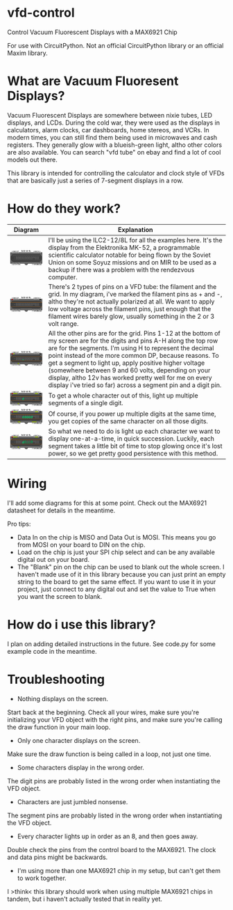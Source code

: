 # vfd-control
Control Vacuum Fluorescent Displays with a MAX6921 Chip

For use with CircuitPython. Not an official CircuitPython library or an official Maxim library.

# What are Vacuum Fluoresent Displays?
Vacuum Fluorescent Displays are somewhere between nixie tubes, LED displays, and LCDs. During the cold war, they were used as the displays in calculators, alarm clocks, car dashboards, home stereos, and VCRs. In modern times, you can still find them being used in microwaves and cash registers. They generally glow with a blueish-green light, altho other colors are also available. You can search "vfd tube" on ebay and find a lot of cool models out there.

This library is intended for controlling the calculator and clock style of VFDs that are basically just a series of 7-segment displays in a row.

# How do they work?
Diagram |  Explanation
----- | -----
![ILC2-12/8L Powered Off](diagrams/00.png) | I'll be using the ILC2-12/8L for all the examples here. It's the display from the Elektronika MK-52, a programmable scientific calculator notable for being flown by the Soviet Union on some Soyuz missions and on MIR to be used as a backup if there was a problem with the rendezvous computer.
![Glowing Filaments](diagrams/01.png) | There's 2 types of pins on a VFD tube: the filament and the grid. In my diagram, i've marked the filament pins as + and -, altho they're not actually polarized at all. We want to apply low voltage across the filament pins, just enough that the filament wires barely glow, usually something in the 2 or 3 volt range.
![A Single Lit up Segment](diagrams/02.png) | All the other pins are for the grid. Pins 1-12 at the bottom of my screen are for the digits and pins A-H along the top row are for the segments. I'm using H to represent the decimal point instead of the more common DP, because reasons. To get a segment to light up, apply positive higher voltage (somewhere between 9 and 60 volts, depending on your display, altho 12v has worked pretty well for me on every display i've tried so far) across a segment pin and a digit pin.
![A Single Lit up Character](diagrams/03.png) | To get a whole character out of this, light up multiple segments of a single digit.
![ddddd](diagrams/04.png) | Of course, if you power up multiple digits at the same time, you get copies of the same character on all those digits.
![Look! I wrote my name!](diagrams/05.gif) | So what we need to do is light up each character we want to display one-at-a-time, in quick succession. Luckily, each segment takes a little bit of time to stop glowing once it's lost power, so we get pretty good persistence with this method.

# Wiring
I'll add some diagrams for this at some point. Check out the MAX6921 datasheet for details in the meantime.

Pro tips: 
 * Data In on the chip is MISO and Data Out is MOSI. This means you go from MOSI on your board to DIN on the chip.
 * Load on the chip is just your SPI chip select and can be any available digital out on your board.
 * The "Blank" pin on the chip can be used to blank out the whole screen. I haven't made use of it in this library because you can just print an empty string to the board to get the same effect. If you want to use it in your project, just connect to any digital out and set the value to True when you want the screen to blank.

# How do i use this library?
I plan on adding detailed instructions in the future. See code.py for some example code in the meantime.

# Troubleshooting
 * Nothing displays on the screen.
 
Start back at the beginning. Check all your wires, make sure you're initializing your VFD object with the right pins, and make sure you're calling the draw function in your main loop.
 
 * Only one character displays on the screen.
 
Make sure the draw function is being called in a loop, not just one time.
 
 * Some characters display in the wrong order.
 
The digit pins are probably listed in the wrong order when instantiating the VFD object.
 
 * Characters are just jumbled nonsense.
 
The segment pins are probably listed in the wrong order when instantiating the VFD object.
 
 * Every character lights up in order as an 8, and then goes away.
 
Double check the pins from the control board to the MAX6921. The clock and data pins might be backwards.

 * I'm using more than one MAX6921 chip in my setup, but can't get them to work together.

I >think< this library should work when using multiple MAX6921 chips in tandem, but i haven't actually tested that in reality yet.
